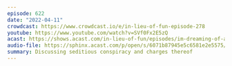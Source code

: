 ```yaml
---
episode: 622
date: "2022-04-11"
crowdcast: https://www.crowdcast.io/e/in-lieu-of-fun-episode-278
youtube: https://www.youtube.com/watch?v=SVf0Fx2E5zQ
acast: https://shows.acast.com/in-lieu-of-fun/episodes/im-dreaming-of-a-seditious-conspiracy
audio-file: https://sphinx.acast.com/p/open/s/6071b87945e5c6581e2e5575/e/62570b2d56bf0f0014622ae7/media.mp3
summary: Discussing seditious conspiracy and charges thereof
---
```

